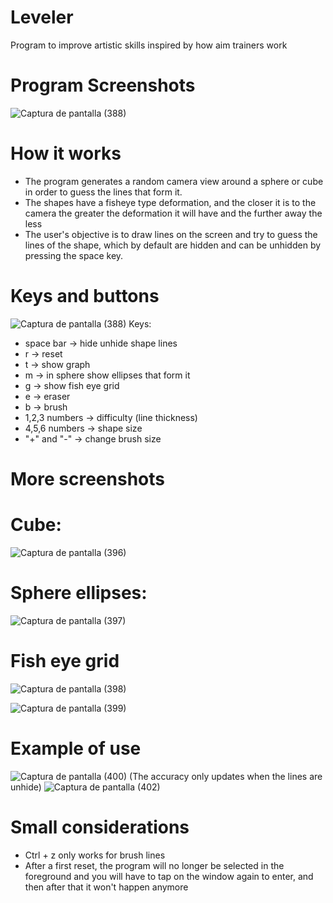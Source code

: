 # Leveler
Program to improve artistic skills inspired by how aim trainers work

# Program Screenshots
![Captura de pantalla (388)](https://github.com/rexed02/Leveler/assets/98245225/01894dd7-b798-47a8-8274-f86cb561b1d7)

# How it works
* The program generates a random camera view around a sphere or cube in order to guess the lines that form it.
* The shapes have a fisheye type deformation, and the closer it is to the camera the greater the deformation it will have and the further away the less
* The user's objective is to draw lines on the screen and try to guess the lines of the shape, which by default are hidden and can be unhidden by pressing the space key.

# Keys and buttons
![Captura de pantalla (388)](https://github.com/rexed02/Leveler/assets/98245225/a17d3ea4-bdfe-40a8-9a62-684a20afe5b6)
Keys:
- space bar -> hide unhide shape lines
- r -> reset
- t -> show graph
- m -> in sphere show ellipses that form it
- g -> show fish eye grid
- e -> eraser
- b -> brush
- 1,2,3 numbers -> difficulty (line thickness)
- 4,5,6 numbers -> shape size
- "+" and "-" -> change brush size
# More screenshots
# Cube:
![Captura de pantalla (396)](https://github.com/rexed02/Leveler/assets/98245225/a520f1f1-635a-4883-9acc-49b3c225147b)
# Sphere ellipses:
![Captura de pantalla (397)](https://github.com/rexed02/Leveler/assets/98245225/0f32f727-0366-4d30-8d25-cc7e03e744b5)
# Fish eye grid
![Captura de pantalla (398)](https://github.com/rexed02/Leveler/assets/98245225/9a2e9fed-c963-42f8-9dd2-8f30ac7fbe39)

![Captura de pantalla (399)](https://github.com/rexed02/Leveler/assets/98245225/6c115af3-c3c6-47a6-9425-0e2911bbeb32)
# Example of use
![Captura de pantalla (400)](https://github.com/rexed02/Leveler/assets/98245225/af8c7edc-f8de-439b-8879-927bca77641b)
(The accuracy only updates when the lines are unhide)
![Captura de pantalla (402)](https://github.com/rexed02/Leveler/assets/98245225/c4134ae7-2a2a-4401-9d9d-218ad88b0010)

# Small considerations
- Ctrl + z only works for brush lines
- After a first reset, the program will no longer be selected in the foreground and you will have to tap on the window again to enter, and then after that it won't happen anymore


